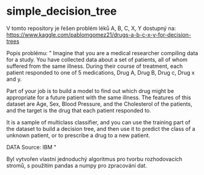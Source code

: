 # simple_decision_tree
V tomto repository je řešen problém léků A, B, C, X, Y dostupný na:
https://www.kaggle.com/pablomgomez21/drugs-a-b-c-x-y-for-decision-trees

Popis problému:
"
Imagine that you are a medical researcher compiling data for a study. You have collected data about a set of patients, all of whom suffered from the same illness. During their course of treatment, each patient responded to one of 5 medications, Drug A, Drug B, Drug c, Drug x and y.

Part of your job is to build a model to find out which drug might be appropriate for a future patient with the same illness. The features of this dataset are Age, Sex, Blood Pressure, and the Cholesterol of the patients, and the target is the drug that each patient responded to.

It is a sample of multiclass classifier, and you can use the training part of the dataset to build a decision tree, and then use it to predict the class of a unknown patient, or to prescribe a drug to a new patient.

DATA Source: IBM
"

Byl vytvořen vlastní jednoduchý algoritmus pro tvorbu rozhodovacích stromů, s použitím pandas a numpy pro zpracování dat. 